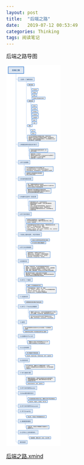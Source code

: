 ```yaml
---
layout: post
title:  "后端之路"
date:   2019-07-12 00:53:49
categories: Thinking
tags: 阅读笔记
---
```


后端之路导图

![后端之路.png](./attachment/20190711/后端之路.png)

[后端之路.xmind](./attachment/20190711/后端之路.xmind)